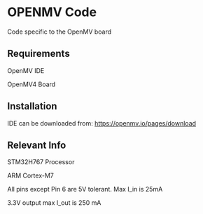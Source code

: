 # OPENMV Code
Code specific to the OpenMV board

## Requirements

OpenMV IDE

OpenMV4 Board


## Installation

IDE can be downloaded from: https://openmv.io/pages/download

## Relevant Info
STM32H767 Processor

ARM Cortex-M7

All pins except Pin 6 are 5V tolerant. Max I_in is 25mA

3.3V output max I_out is 250 mA
